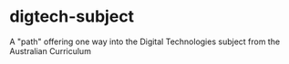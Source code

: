 # digtech-subject
A "path" offering one way into the Digital Technologies subject from the Australian Curriculum
